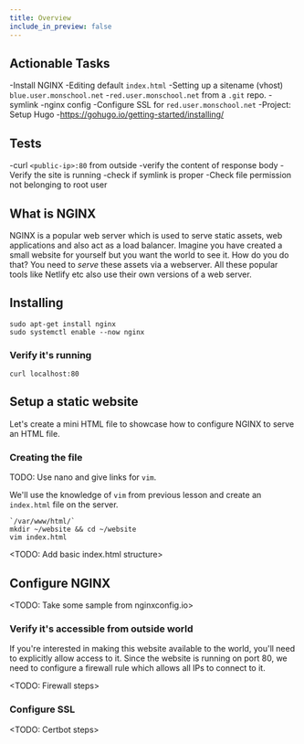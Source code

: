 ```yaml
---
title: Overview
include_in_preview: false
---
```


## Actionable Tasks

-Install NGINX
-Editing default `index.html`
-Setting up a sitename (vhost) `blue.user.monschool.net` -`red.user.monschool.net` from a `.git` repo.
-symlink
-nginx config
-Configure SSL for `red.user.monschool.net`
-Project: Setup Hugo -https://gohugo.io/getting-started/installing/

## Tests

-curl `<public-ip>:80` from outside
-verify the content of response body
-Verify the site is running
-check if symlink is proper
-Check file permission not belonging to root user

## What is NGINX

NGINX is a popular web server which is used to serve static assets, web applications and also act as a load balancer. Imagine you have created a small website for yourself but you want the world to see it. How do you do that? You need to _serve_ these assets via a webserver. All these popular tools like Netlify etc also use their own versions of a web server.

## Installing

```
sudo apt-get install nginx
sudo systemctl enable --now nginx
```

### Verify it's running

```
curl localhost:80
```

## Setup a static website

Let's create a mini HTML file to showcase how to configure NGINX to serve an HTML file.

### Creating the file

TODO: Use nano and give links for `vim`.

We'll use the knowledge of `vim` from previous lesson and create an `index.html` file on the server.

```
`/var/www/html/`
mkdir ~/website && cd ~/website
vim index.html
```

<TODO: Add basic index.html structure>

## Configure NGINX

<TODO: Take some sample from nginxconfig.io>

### Verify it's accessible from outside world

If you're interested in making this website available to the world, you'll need to explicitly allow access to it.
Since the website is running on port 80, we need to configure a firewall rule which allows all IPs to connect to it.

<TODO: Firewall steps>

### Configure SSL

<TODO: Certbot steps>
